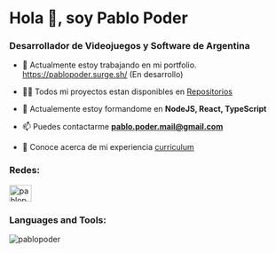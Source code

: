 <h1>Hola 👋, soy Pablo Poder</h1>
<h3>Desarrollador de Videojuegos y Software de Argentina</h3>

- 🔭 Actualmente estoy trabajando en mi portfolio. https://pablopoder.surge.sh/ (En desarrollo)

- 👨‍💻 Todos mi proyectos estan disponibles en [Repositorios](https://github.com/PabloPoder?tab=repositories)

- 🌱 Actualemente estoy formandome en **NodeJS, React, TypeScript**

- 📫 Puedes contactarme **pablo.poder.mail@gmail.com**

- 📄 Conoce acerca de mi experiencia [curriculum](https://docs.google.com/document/d/1K5fS942r2CX3YxIlnDAaUh_3AfgfKZAmzBLab3uwJ5k/edit?usp=sharing)

<h3 align="left">Redes:</h3>
<p align="left">
<a href="https://linkedin.com/in/pablopoder" target="blank"><img align="center" src="https://raw.githubusercontent.com/rahuldkjain/github-profile-readme-generator/master/src/images/icons/Social/linked-in-alt.svg" alt="pablopoder" height="30" width="40" /></a>
</p>

<h3 align="left">Languages and Tools:</h3>

<p><img align="left" src="https://github-readme-stats.vercel.app/api/top-langs?username=pablopoder&show_icons=true&locale=en&layout=compact" alt="pablopoder" /></p>


